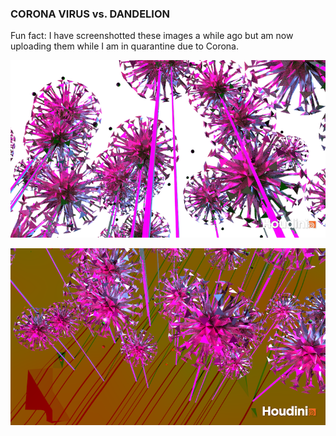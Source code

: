 ### CORONA VIRUS vs. DANDELION
Fun fact: I have screenshotted these images a while ago but am now uploading them while I am in quarantine due to Corona.

![](pgs_ss22_tutorial_01_gueldner1.png)

![](pgs_ss22_tutorial_01_gueldner.png)